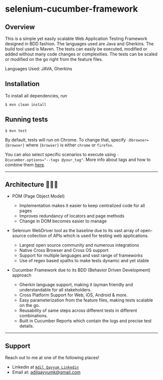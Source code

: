 # selenium-cucumber-framework

## Overview

This is a simple yet easily scalable Web Application Testing Framework designed in BDD fashion. The languages used are Java and Gherkins. The build tool used is Maven. The tests can easily be executed, modified or added without many code changes or complexities. The tests can be scaled or modified on the go right from the feature files.

Languages Used: JAVA, Gherkins

## Installation

To install all dependencies, run 

```console
$ mvn clean install
```

## Running tests ##

```console
$ mvn test
```

By default, tests will run on Chrome. To change that, specify `-Dbrowser={browser}` where `{browser}` is either `chrome` or `firefox`.

You can also select specific scenarios to execute using `-Dcucumber.options="--tags @your_tag"`. More info about tags and how to combine them [here](https://github.com/cucumber/cucumber/tree/master/tag-expressions).

---

## Architecture 🔨🔨🔨

- POM (Page Object Model)
    - Implementation makes it easier to keep centralized code for all pages
    - Improves redundancy of locators and page methods
    - Change in DOM becomes easier to manage

- Selenium WebDriver tool as the baseline due to its vast array of open-source collection of APIs which is used for testing web applications.
	- Largest open source community and numerous integrations
	- Native Cross Browser and Cross OS support
	- Support for multiple languages and vast range of frameworks 
	- Use of regex based xpaths to make tests dynamic and yet stable
	
	
- Cucumber Framework due to its BDD (Behavior Driven Development) approach
	- Gherkin language support, making it layman friendly and understandable for all stakeholders.
	- Cross Platform Support for Web, iOS, Android & more.
	- Easy parameterization from the feature files, making tests scalable on the go.
	- Reusability of same steps across different tests in different combinations.
	- Built in Cucumber Reports which contain the logs and precise test details.

---

## Support

Reach out to me at one of the following places!

- Linkedin at <a href="https://www.linkedin.com/in/madilqayyum/" target="_blank">`Adil Qayyum Linkedin`</a>
- Email at: adilqayyumk@gmail.com
